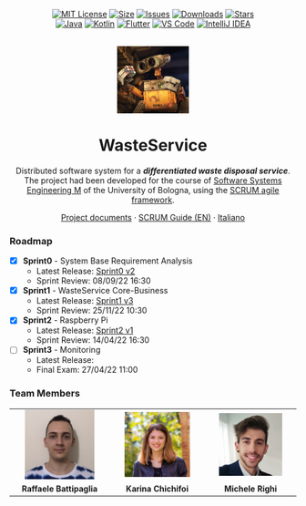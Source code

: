 <div align="center">

[![MIT License][license-shield]][license-url]
[![Size][size-shield]][size-url]
[![Issues][issues-shield]][issues-url]
[![Downloads][downloads-shield]][downloads-url]
[![Stars][stars-shield]][stars-url]\
[![Java][java-shield]][java-url]
[![Kotlin][kotlin-shield]][kotlin-url]
[![Flutter][flutter-shield]][flutter-url]
[![VS Code][vscode-shield]][vscode-url]
[![IntelliJ IDEA][intellij-shield]][intellij-url]

<br/>
</div>

<div align="center">
  <img align="center" width="25%" src="commons/resources/imgs/walle.jpg"/>
  
  <h1>WasteService</h1>
  
  Distributed software system for a ***differentiated waste disposal service***. The project had been developed for the course of [Software Systems Engineering M](https://www.unibo.it/en/teaching/course-unit-catalogue/course-unit/2021/468003) of the University of Bologna, using the [SCRUM agile framework](https://www.scrum.org/resources/what-is-scrum).
  
  [Project documents](https://htmlpreview.github.io/?https://raw.githubusercontent.com/iss2022-BCR/WasteService/main/Sprint0/index.html)
  ·
  [SCRUM Guide (EN)](./commons/2020-Scrum-Guide-US.pdf)
  ·
  [Italiano](./README.it.md)
  
</div>


### Roadmap
- [x] **Sprint0** - System Base Requirement Analysis
  - Latest Release: [Sprint0 v2](https://github.com/iss2022-BCR/WasteService/releases/tag/sprint0_v2)
  - Sprint Review: 08/09/22 16:30
- [x] **Sprint1** - WasteService Core-Business
  - Latest Release: [Sprint1 v3](https://github.com/iss2022-BCR/WasteService/releases/tag/sprint1_v3)
  - Sprint Review: 25/11/22 10:30
- [x] **Sprint2** - Raspberry Pi
  - Latest Release: [Sprint2 v1](https://github.com/iss2022-BCR/WasteService/releases/tag/sprint2_v1)
  - Sprint Review: 14/04/22 16:30
- [ ] **Sprint3** - Monitoring
  - Latest Release: []()
  - Final Exam: 27/04/22 11:00

### Team Members
<table>
  <!--<tr align="center"><td colspan="3"><b>Team BCR</b></td></tr>-->
  <tr align="center">
    <td><a href="https://github.com/Clappy98"><img width="75%" src="./commons/resources/imgs/team/avatar_Raffaele_Battipaglia.jpg"></a></td>
    <td><a href="https://github.com/TryKatChup"><img width="75%" src="./commons/resources/imgs/team/avatar_Karina_Chichifoi.jpg"></a></td>
    <td><a href="https://github.com/mikyll"><img width="75%" src="./commons/resources/imgs/team/avatar_Michele_Righi.png"></a></td>
  </tr>
  <tr align="center">
    <td><b>Raffaele Battipaglia</b></td>
    <td><b>Karina Chichifoi</b></td>
    <td><b>Michele Righi</b></td>
  </tr>
</table>


[java-shield]: https://img.shields.io/badge/Java-ED8B00?logo=java&logoColor=white
[java-url]: https://www.java.com
[kotlin-shield]: https://img.shields.io/badge/kotlin-%237F52FF.svg?logo=kotlin&logoColor=white
[kotlin-url]: https://kotlinlang.org/
[flutter-shield]: https://img.shields.io/badge/Flutter-%2302569B.svg?logo=Flutter&logoColor=white
[flutter-url]: https://flutter.dev/
[vscode-shield]: https://img.shields.io/badge/Visual%20Studio%20Code-0078d7.svg?logo=visual-studio-code&logoColor=white
[vscode-url]: https://code.visualstudio.com/
[intellij-shield]: https://img.shields.io/badge/IntelliJ%20IDEA-000000.svg?logo=intellij-idea&logoColor=blue
[intellij-url]: https://www.jetbrains.com/idea/ 
[downloads-shield]: https://img.shields.io/github/downloads/iss2022-BCR/WasteService/total
[downloads-url]: https://github.com/iss2022-BCR/WasteService/releases/latest
[license-shield]: https://img.shields.io/github/license/iss2022-BCR/WasteService
[license-url]: https://github.com/iss2022-BCR/WasteService/blob/main/LICENSE
[size-shield]: 	https://img.shields.io/github/repo-size/iss2022-BCR/WasteService
[size-url]: https://github.com/iss2022-BCR/WasteService
[issues-shield]: https://img.shields.io/github/issues/iss2022-BCR/WasteService
[issues-url]: https://github.com/iss2022-BCR/WasteService/issues
[stars-shield]: https://custom-icon-badges.herokuapp.com/github/stars/iss2022-BCR/WasteService?logo=star&logoColor=yellow
[stars-url]: https://github.com/iss2022-BCR/WasteService/stargazers

